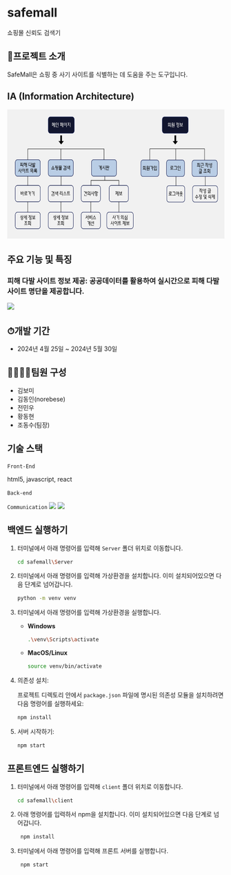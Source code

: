 # safemall
쇼핑몰 신뢰도 검색기

## 🎣프로젝트 소개
SafeMall은 쇼핑 중 사기 사이트를 식별하는 데 도움을 주는 도구입니다.

## IA (Information Architecture)
<img src="https://github.com/norebese/safemall/blob/master/sample/readmeimg/IA.jpeg" height="300">

## 주요 기능 및 특징
### 피해 다발 사이트 정보 제공: 공공데이터를 활용하여 실시간으로 피해 다발 사이트 명단을 제공합니다.
<img src="src/main/webapp/resources/images/readme images/sea api.png" height="300">

## ⏱개발 기간
 * 2024년 4월 25일 ~ 2024년 5월 30일

## 👨‍👨‍👦‍👦팀원 구성
* 김보미
* 김동인(norebese)
* 전민우
* 황동현
* 조동수(팀장)


## 기술 스택
`Front-End` 

html5, javascript, react

`Back-end`



`Communication`
<img src="https://img.shields.io/badge/notion-000000?style=flat-square&logo=notion&logoColor=white">
<img src="https://img.shields.io/badge/github-181717?style=flat-square&logo=github&logoColor=white">

## 백엔드 실행하기

1. 터미널에서 아래 명령어를 입력해 `Server` 폴더 위치로 이동합니다.

    ```bash
    cd safemall\Server
    ```

2. 터미널에서 아래 명령어를 입력해 가상환경을 설치합니다. 이미 설치되어있으면 다음 단계로 넘어갑니다.

    ```bash
    python -m venv venv
    ```

3. 터미널에서 아래 명령어를 입력해 가상환경을 실행합니다.

    - **Windows**

        ```bash
        .\venv\Scripts\activate
        ```

    - **MacOS/Linux**

        ```bash
        source venv/bin/activate
        ```

4. 의존성 설치:

   프로젝트 디렉토리 안에서 `package.json` 파일에 명시된 의존성 모듈을 설치하려면 다음 명령어를 실행하세요:

    ```bash
    npm install
    ```

5. 서버 시작하기:

    ```bash
    npm start
    ```

## 프론트엔드 실행하기

1. 터미널에서 아래 명령어를 입력해 `client` 폴더 위치로 이동합니다.

    ```bash
    cd safemall\client
    ```
2. 아래 명령어를 입력하서 npm을 설치합니다. 이미 설치되어있으면 다음 단계로 넘어갑니다.

   ```bash
    npm install
    ```
3. 터미널에서 아래 명령어를 입력해 프론트 서버를 실행합니다.

   ```bash
    npm start
    ```
